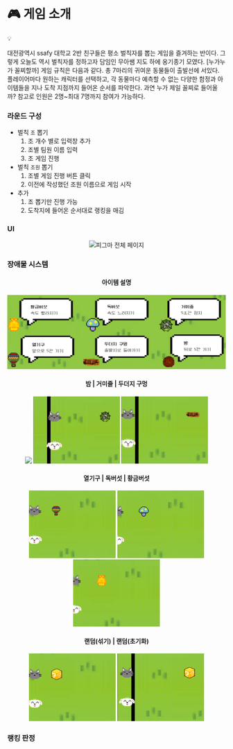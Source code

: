 # 🎮 게임 소개
<aside>
💡

대전광역시 ssafy 대학교 2반 친구들은 평소 벌칙자를 뽑는 게임을 즐겨하는 반이다. 그렇게 오늘도 역시 벌칙자를 정하고자 담임인 무아쌤 지도 하에 옹기종기 모였다. [누가누가 꼴찌할까] 게임 규칙은 다음과 같다. 총 7마리의 귀여운 동물들이 출발선에 서있다. 플레이어마다 원하는 캐릭터를 선택하고, 각 동물마다 예측할 수 없는 다양한 함정과 아이템들을 지나 도착 지점까지 들어온 순서를 파악한다.  과연 누가 제일 꼴찌로 들어올까? 참고로 인원은 2명~최대 7명까지 참여가 가능하다.

</aside>


### 라운드 구성
- 벌칙 `조` 뽑기
    1. 조 개수 별로 입력창 추가
    2. 조별 팀원 이름 입력
    3. 조 게임 진행
- 벌칙 `조원` 뽑기
    1. 조별 게임 진행 버튼 클릭
    2. 이전에 작성했던 조원 이름으로 게임 시작
- 추가
    1. 조 뽑기만 진행 가능
    2. 도착지에 들어온 순서대로 랭킹을 매김


### UI
<p align='center'>
    <img width="800" alt="피그마 전체 페이지" src="https://github.com/user-attachments/assets/cb4bc303-a695-4ff4-b0b4-8c0cc33447fe">
</p>

### 장애물 시스템
<h4 align='center'>아이템 설명<h4>
<p align='center'>
    <img src="img/readme/items.png"  width="800">
</p>

<h4 align='center'>밤 | 거미줄 | 두더지 구멍<h4>
<p align='center'>
    <img src="img/readme/밤 (1).gif"  width="200">
    <img src="img/readme/거미줄 (1).gif"  width="200">
    <img src="img/readme/두더지 구멍.gif"  width="200">
</p>

<h4 align='center'>열기구 | 독버섯 | 황금버섯<h4>
<p align='center'>
    <img src="img/readme/열기구 (2).gif"  width="200">
    <img src="img/readme/독버섯 (1).gif"  width="200">
    <img src="img/readme/황금버섯 (1).gif"  width="200">
</p>


<h4 align='center'>랜덤(섞기) | 랜덤(초기화)<h4>
<p align='center'>
    <img src="img/readme/랜덤(섞기).gif"  width="200">
    <img src="img/readme/랜덤(초기화).gif"  width="200">
</p>


### 랭킹 판정